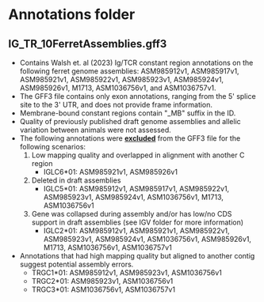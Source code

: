 # Annotations folder
## **IG_TR_10FerretAssemblies.gff3**
- Contains Walsh et. al (2023) Ig/TCR constant region annotations on the following ferret genome assemblies: ASM985912v1, ASM985917v1, ASM985921v1, ASM985922v1, ASM985923v1, ASM985924v1, ASM985926v1, M1713, ASM1036756v1, and ASM1036757v1.
- The GFF3 file contains only exon annotations, ranging from the 5' splice site to the 3' UTR, and does not provide frame information.
- Membrane-bound constant regions contain "_MB" suffix in the ID.
- Quality of previously published draft genome assemblies and allelic variation between animals were not assessed.
- The following annotations were <ins>**excluded**</ins> from the GFF3 file for the following scenarios:
   1) Low mapping quality and overlapped in alignment with another C region 
      -   IGLC6*01: ASM985921v1, ASM985926v1
   2) Deleted in draft assemblies
      -   IGLC5*01: ASM985912v1, ASM985917v1, ASM985922v1, ASM985923v1, ASM985924v1, ASM1036756v1, M1713, ASM1036756v1
   3) Gene was collapsed during assembly and/or has low/no CDS support in draft assemblies (see IGV folder for more information)
      - IGLC2*01: ASM985912v1, ASM985921v1, ASM985922v1, ASM985923v1, ASM985924v1, ASM1036756v1, ASM985926v1, M1713, ASM1036756v1, ASM1036757v1
- Annotations that had high mapping quality but aligned to another contig suggest potential assembly errors.
   -   TRGC1*01: ASM985912v1, ASM985923v1, ASM1036756v1
   -   TRGC2*01: ASM985923v1, ASM1036756v1
   -   TRGC3*01: ASM1036756v1, ASM1036757v1
